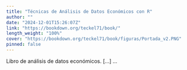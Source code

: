 ```yaml
---
title: "Técnicas de Análisis de Datos Económicos con R"
author: ""
date: "2024-12-01T15:26:07Z"
link: "https://bookdown.org/teckel71/book/"
length_weight: "100%"
cover: "https://bookdown.org/teckel71/book/figuras/Portada_v2.PNG"
pinned: false
---
```


Libro de análisis de datos económicos. [...] ...
